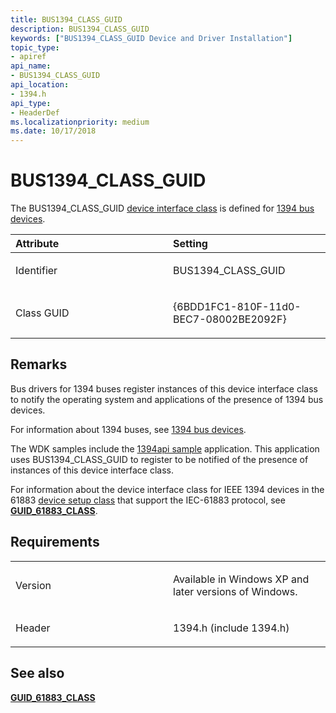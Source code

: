 ```yaml
---
title: BUS1394_CLASS_GUID
description: BUS1394_CLASS_GUID
keywords: ["BUS1394_CLASS_GUID Device and Driver Installation"]
topic_type:
- apiref
api_name:
- BUS1394_CLASS_GUID
api_location:
- 1394.h
api_type:
- HeaderDef
ms.localizationpriority: medium
ms.date: 10/17/2018
---
```


# BUS1394_CLASS_GUID


The BUS1394_CLASS_GUID [device interface class](./overview-of-device-interface-classes.md) is defined for [1394 bus devices](../ieee/index.md).

<table>
<colgroup>
<col width="50%" />
<col width="50%" />
</colgroup>
<thead>
<tr class="header">
<th align="left">Attribute</th>
<th align="left">Setting</th>
</tr>
</thead>
<tbody>
<tr class="odd">
<td align="left"><p>Identifier</p></td>
<td align="left"><p>BUS1394_CLASS_GUID</p></td>
</tr>
<tr class="even">
<td align="left"><p>Class GUID</p></td>
<td align="left"><p>{6BDD1FC1-810F-11d0-BEC7-08002BE2092F}</p></td>
</tr>
</tbody>
</table>

 

## Remarks

Bus drivers for 1394 buses register instances of this device interface class to notify the operating system and applications of the presence of 1394 bus devices.

For information about 1394 buses, see [1394 bus devices](../ieee/index.md).

The WDK samples include the [1394api sample](../ieee/1394-samples-and-diagnostic-tools.md) application. This application uses BUS1394_CLASS_GUID to register to be notified of the presence of instances of this device interface class.

For information about the device interface class for IEEE 1394 devices in the 61883 [device setup class](./overview-of-device-setup-classes.md) that support the IEC-61883 protocol, see [**GUID_61883_CLASS**](guid-61883-class.md).

## Requirements

<table>
<colgroup>
<col width="50%" />
<col width="50%" />
</colgroup>
<tbody>
<tr class="odd">
<td align="left"><p>Version</p></td>
<td align="left"><p>Available in Windows XP and later versions of Windows.</p></td>
</tr>
<tr class="even">
<td align="left"><p>Header</p></td>
<td align="left">1394.h (include 1394.h)</td>
</tr>
</tbody>
</table>

## See also


[**GUID_61883_CLASS**](guid-61883-class.md)

 

